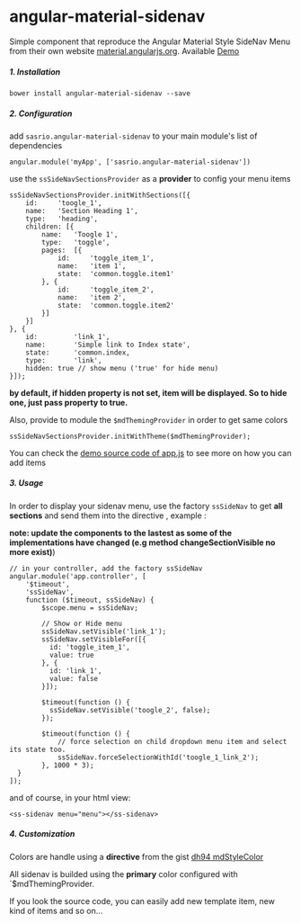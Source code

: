 # angular-material-sidenav

Simple component that reproduce the Angular Material Style SideNav Menu from their own website [material.angularjs.org](https://material.angularjs.org/).
Available [Demo](http://sovanna.github.io/angular-material-sidenav/demo/dist)

##### 1. Installation

	bower install angular-material-sidenav --save

##### 2. Configuration

add `sasrio.angular-material-sidenav`  to your main module's list of dependencies

	angular.module('myApp', ['sasrio.angular-material-sidenav'])

use the `ssSideNavSectionsProvider` as a **provider** to config your menu items

	ssSideNavSectionsProvider.initWithSections([{
		id:		'toogle_1',
		name:	'Section Heading 1',
		type:	'heading',
		children: [{
			name:	'Toogle 1',
			type:	'toggle',
			pages:	[{
				id:		'toggle_item_1',
				name:	'item 1',
				state:	'common.toggle.item1'
			}, {
				id:		'toggle_item_2',
				name:	'item 2',
				state:	'common.toggle.item2'
			}]
		}]
	}, {
		id:			'link_1',
		name:		'Simple link to Index state',
		state:		'common.index,
		type:		'link',
		hidden:	true // show menu ('true' for hide menu)
	}]);

**by default, if hidden property is not set, item will be displayed. So to hide one, just pass property to true.**

Also, provide to module the `$mdThemingProvider` in order to get same colors

	ssSideNavSectionsProvider.initWithTheme($mdThemingProvider);

You can check the [demo source code of app.js](https://github.com/sovanna/angular-material-sidenav/blob/master/demo/app/scripts/app.js) to see more on how you can add items

##### 3. Usage

In order to display your sidenav menu, use the factory `ssSideNav` to get **all sections** and send them into the directive , example :

**note: update the components to the lastest as some of the implementations have changed (e.g method changeSectionVisible no more exist)**)

	// in your controller, add the factory ssSideNav
	angular.module('app.controller', [
		'$timeout',
	  	'ssSideNav',
	  	function ($timeout, ssSideNav) {
	    	$scope.menu = ssSideNav;

			// Show or Hide menu
			ssSideNav.setVisible('link_1');
			ssSideNav.setVisibleFor([{
			  id: 'toggle_item_1',
			  value: true
			}, {
			  id: 'link_1',
			  value: false
			}]);

			$timeout(function () {
			  ssSideNav.setVisible('toogle_2', false);
			});

			$timeout(function () {
				// force selection on child dropdown menu item and select its state too.
				ssSideNav.forceSelectionWithId('toogle_1_link_2');
			}, 1000 * 3);
	  }
	]);

and of course, in your html view:

	<ss-sidenav menu="menu"></ss-sidenav>

##### 4. Customization

Colors are handle using a **directive** from the gist [dh94 mdStyleColor](https://gist.github.com/dh94/517187e03fdde3c18103)

All sidenav is builded using the **primary** color configured with `$mdThemingProvider.

If you look the source code, you can easily add new template item, new kind of items and so on...
